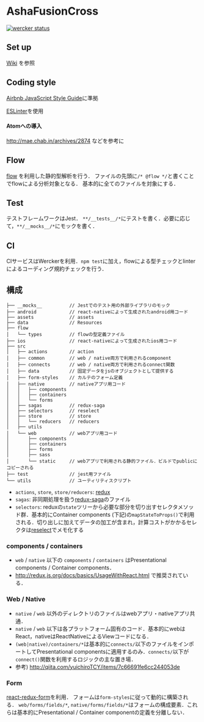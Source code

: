 # AshaFusionCross
[![wercker status](https://app.wercker.com/status/48f4d8ae121c28691e2c4f767c99eb47/m "wercker status")](https://app.wercker.com/project/bykey/48f4d8ae121c28691e2c4f767c99eb47)

## Set up
[Wiki](https://github.com/asha-nepal/AshaFusionCross/wiki/SetUp.ja) を参照

## Coding style
[Airbnb JavaScript Style Guide](https://github.com/airbnb/javascript)に準拠

[ESLinter](http://eslint.org/)を使用

#### Atomへの導入
http://mae.chab.in/archives/2874 などを参考に

## Flow
[flow](https://flowtype.org/) を利用した静的型解析を行う．
ファイルの先頭に`/* @flow */`と書くことでflowによる分析対象となる．
基本的に全てのファイルを対象にする．

## Test
テストフレームワークはJest．
`**/__tests__/*`にテストを書く．必要に応じて，`**/__mocks__/*`にモックを書く．

## CI
CIサービスはWerckerを利用．`npm test`に加え，flowによる型チェックとlinterによるコーディング規約チェックを行う．


## 構成
```
├── __mocks__          // Jestでのテスト用の外部ライブラリのモック
├── android            // react-nativeによって生成されたandroid用コード
├── assets             // assets
├── data               // Resources
├── flow  
│   └── types          // flowの型定義ファイル
├── ios                // react-nativeによって生成されたios用コード
├── src
│   ├── actions        // action
│   ├── common         // web / native両方で利用されるcomponent
│   ├── connects       // web / native両方で利用されるconnect関数
│   ├── data           // 固定データをjsのオブジェクトとして提供する
│   ├── form-styles    // カルテのフォーム定義
│   ├── native         // nativeアプリ用コード
│   │   ├── components
│   │   ├── containers
│   │   └── forms
│   ├── sagas          // redux-saga
│   ├── selectors      // reselect
│   ├── store          // store
│   │   └── reducers   // reducers
│   ├── utils
│   └── web            // webアプリ用コード
│       ├── components
│       ├── containers
│       ├── forms
│       ├── sass
│       └── static     // webアプリで利用される静的ファイル．ビルドでpublicにコピーされる
├── test               // jest用ファイル
└── utils              // ユーティリティスクリプト
```

- `actions`, `store`, `store/reducers`: [redux](https://github.com/reactjs/redux)
- `sagas`: 非同期処理を扱う[redux-saga](https://github.com/yelouafi/redux-saga)のファイル
- `selectors`: reduxの`state`ツリーから必要な部分を切り出すセレクタメソッド群．基本的にContainer components (下記)の`mapStateToProps()`で利用される．切り出しに加えてデータの加工が含まれ，計算コストがかかるセレクタは[reselect](https://github.com/reactjs/reselect)でメモ化する

### components / containers
- `web` / `native` 以下の `components` / `containers` はPresentational components / Container components．
- http://redux.js.org/docs/basics/UsageWithReact.html で推奨されている．

### Web / Native
- `native` / `web` 以外のディレクトリのファイルはwebアプリ・nativeアプリ共通．
- `native` / `web` 以下は各プラットフォーム固有のコード．基本的にwebはReact，nativeはReactNativeによるViewコードになる．
- `(web|native)/containers/*`は基本的に`connects/`以下のファイルをインポートしてPresentational componentsに適用するのみ．`connects/`以下が`connect()`関数を利用するロジックの主な置き場．
- 参考) http://qiita.com/yuichiroTCY/items/7c66691fe6cc244053de

### Form
[react-redux-form](https://github.com/davidkpiano/react-redux-form)を利用．
フォームは`form-styles`に従って動的に構築される．
`web/forms/fields/*`, `native/forms/fields/*`はフォームの構成要素．これらは基本的にPresentational / Container componentの定義を分離しない．
